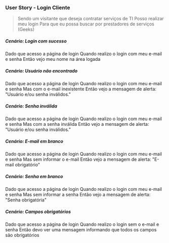 ### User Story - Login Cliente

> Sendo um visitante que deseja contratar serviços de TI
> Posso realizar meu login
> Para que eu possa buscar por prestadores de serviços (Geeks)

##### Cenário: Login com sucesso

Dado que acesso a página de login
Quando realizo o login com meu e-mail e senha
Então vejo meu nome na área logada

##### Cenário: Usuário não encontrado

Dado que acesso a página de login
Quando realizo o login com meu e-mail e senha
Mas com o e-mail inexistente
Então vejo a mensagem de alerta:
    "Usuário e/ou senha inválidos."

##### Cenário: Senha inválida

Dado que acesso a página de login
Quando realizo o login com meu e-mail e senha
Mas com a senha inválida
Então vejo a mensagem de alerta:
    "Usuário e/ou senha inválidos."

##### Cenário: E-mail em branco

Dado que acesso a página de login
Quando realizo o login com meu e-mail e senha
Mas sem informar o e-mail
Então vejo a mensagem de alerta:
    "E-mail obrigatório"

##### Cenário: Senha em branco

Dado que acesso a página de login
Quando realizo o login com meu e-mail e senha
Mas sem informar a senha
Então vejo a mensagem de alerta:
    "Senha obrigatória"

##### Cenário: Campos obrigatórios

Dado que acesso a página de login
Quando realizo o login sem o e-mail e senha
Então devo ver uma mensagem informando que todos os campos são obrigatórios

